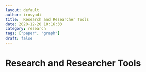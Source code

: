 ```yaml
---
layout: default
author: irosyadi
title:  Research and Researcher Tools
date: 2020-12-20 10:16:33
category: research
tags: ["paper", "graph"]
draft: false
---
```


# Research and Researcher Tools



